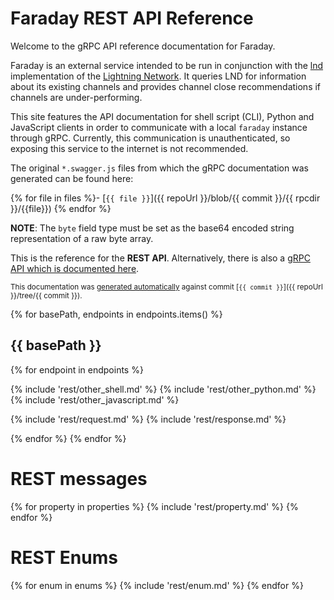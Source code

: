 # Faraday REST API Reference

Welcome to the gRPC API reference documentation for Faraday.

Faraday is an external service intended to be run in conjunction with the [lnd](https://github.com/lightningnetwork/lnd)
implementation of the [Lightning Network](https://lightning.network). It queries LND for information about its existing
channels and provides channel close recommendations if channels are under-performing.

This site features the API documentation for shell script (CLI), Python and
JavaScript clients in order to communicate with a local `faraday` instance through
gRPC. Currently, this communication is unauthenticated, so exposing this service
to the internet is not recommended.

The original `*.swagger.js` files from which the gRPC documentation was generated
can be found here:

{% for file in files %}- [`{{ file }}`]({{ repoUrl }}/blob/{{ commit }}/{{ rpcdir }}/{{file}})
{% endfor %}

**NOTE**: The `byte` field type must be set as the base64 encoded string
representation of a raw byte array.


This is the reference for the **REST API**. Alternatively, there is also a [gRPC
API which is documented here](#faraday-grpc-api-reference).

<small>This documentation was
[generated automatically](https://github.com/lightninglabs/lightning-api) against commit
[`{{ commit }}`]({{ repoUrl }}/tree/{{ commit }}).</small>

{% for basePath, endpoints in endpoints.items() %}
## {{ basePath }}
{% for endpoint in endpoints %}

{% include 'rest/other_shell.md' %}
{% include 'rest/other_python.md' %}
{% include 'rest/other_javascript.md' %}

{% include 'rest/request.md' %}
{% include 'rest/response.md' %}

{% endfor %}
{% endfor %}

# REST messages
{% for property in properties %}
{% include 'rest/property.md' %}
{% endfor %}

# REST Enums
{% for enum in enums %}
{% include 'rest/enum.md' %}
{% endfor %}
